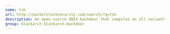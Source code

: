 ```yaml
---
name: tsh
url: http://packetstormsecurity.com/search/?q=tsh
description: An open-source UNIX backdoor that compiles on all variants, has full pty support, and uses strong crypto for communication.
group: blackarch blackarch-backdoor
---
```

